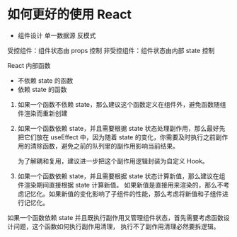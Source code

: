 # 如何更好的使用 React

- 组件设计
  单一数据源
  反模式

受控组件：组件状态由 props 控制
非受控组件：组件状态由内部 state 控制

React 内部函数

- 不依赖 state 的函数
- 依赖 state 的函数

1. 如果一个函数不依赖 state，那么建议这个函数定义在组件外，避免函数随组件渲染而重新创建
2. 如果一个函数依赖 state，并且需要根据 state 状态处理副作用，那么最好先把它们放在 useEffect 中，因为随着
   state 的变化，你需要及时执行之前副作用的清除函数，避免之前的队列里的副作用影响当前结果。

   为了解耦和复用，建议进一步把这个副作用逻辑封装为自定义 Hook。

3. 如果一个函数依赖 state，并且需要根据 state 状态计算新值，那么建议在组件渲染期间直接根据 state 计算新值。
   如果新值是直接用来渲染的，那么不考虑记忆化。如果新值的变化影响了子组件的性能，那么考虑将新值和子组件进行记忆化。

如果一个函数依赖 state 并且既执行副作用又管理组件状态，首先需要考虑函数设计问题，这个函数如何执行副作用清理，
执行不了副作用清理必然要拆逻辑。
